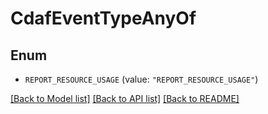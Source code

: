 # CdafEventTypeAnyOf

## Enum


* `REPORT_RESOURCE_USAGE` (value: `"REPORT_RESOURCE_USAGE"`)


[[Back to Model list]](../README.md#documentation-for-models) [[Back to API list]](../README.md#documentation-for-api-endpoints) [[Back to README]](../README.md)


